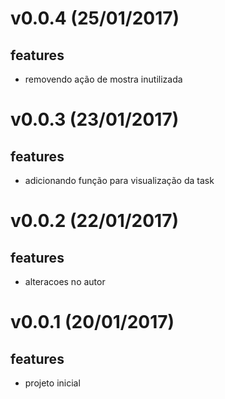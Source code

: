 v0.0.4 (25/01/2017)
===================
## features
- removendo ação de mostra inutilizada

v0.0.3 (23/01/2017)
===================
## features
- adicionando função para visualização da task

v0.0.2 (22/01/2017)
===================
## features
- alteracoes no autor

v0.0.1 (20/01/2017)
===================
## features
- projeto inicial
